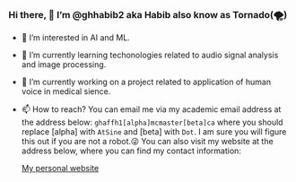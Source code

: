 ### Hi there, 👋 I’m @ghhabib2 aka Habib also know as Tornado(🌪️)

- 🤖 I’m interested in AI and ML.
- 📗 I’m currently learning techonologies related to audio signal analysis and image processing.
- 🔭 I’m currently working on a project related to application of human voice in medical sience.
- 📫 How to reach? You can email me via my academic email address at the address below:
  `ghaffh1[alpha]mcmaster[beta]ca` where you should replace [alpha] with `AtSine` and 
  [beta] with `Dot`. I am sure you will figure this out if you are not a robot.😜 
  You can also visit my website at the address below, where you can
  find my contact information:
  
  [My personal website](http://ghhabib.me)

<!--
**ghhabib2/ghhabib2** is a ✨ _special_ ✨ repository because its `README.md` (this file) appears on your GitHub profile.

Here are some ideas to get you started:


- 🌱 I’m currently learning ...
- 👯 I’m looking to collaborate on ...
- 🤔 I’m looking for help with ...
- 💬 Ask me about ...
- 📫 How to reach me: ...
- 😄 Pronouns: ...
- ⚡ Fun fact: ...
-->
